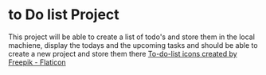 # to Do list Project
This project will be able to create a list of todo's and store them in the local machiene, 
display the todays and the upcoming tasks and should be able to create a new project and store them
there
<a href="https://www.flaticon.com/free-icons/to-do-list" title="to-do-list icons">To-do-list icons created by Freepik - Flaticon</a>